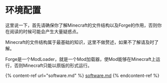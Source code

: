 # 环境配置

这里说一下，首先请确保你了解Minecraft的文件结构以及Forge的作用，否则你在阅读的时候可能会产生大量疑惑点。

Minecraft的文件结构属于最基础的知识，这里不做赘述，如果不了解请及时了解。

Forge是一个ModLoader，就是一个Mod加载器，使Mod能够在Minecraft上运行，否则Minecraft只能以原版的形式运行。

{% content-ref url="software.md" %}
[software.md](software.md)
{% endcontent-ref %}
